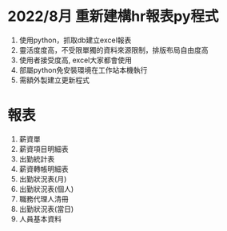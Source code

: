 # 2022/8月 重新建構hr報表py程式
 
1. 使用python，抓取db建立excel報表
2. 靈活度度高，不受限單獨的資料來源限制，排版布局自由度高
3. 使用者接受度高, excel大家都會使用
4. 部屬python免安裝環境在工作站本機執行
5. 需額外製建立更新程式

# 報表

1. 薪資單
2. 薪資項目明細表
3. 出勤統計表
4. 薪資轉帳明細表
5. 出勤狀況表(月)
6. 出勤狀況表(個人)
7. 職務代理人清冊
8. 出勤狀況表(當日)
9. 人員基本資料
